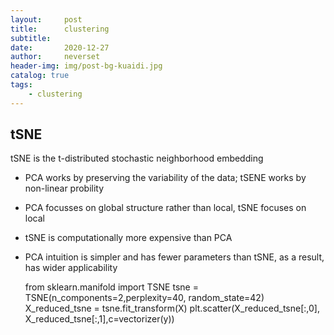 ```yaml
---
layout:     post
title:      clustering
subtitle:   
date:       2020-12-27
author:     neverset
header-img: img/post-bg-kuaidi.jpg
catalog: true
tags:
    - clustering
---
```


## tSNE
tSNE is the t-distributed stochastic neighborhood embedding
* PCA works by preserving the variability of the data; tSENE works by non-linear probility
* PCA focusses on global structure rather than local, tSNE focuses on local
* tSNE is computationally more expensive than PCA
* PCA intuition is simpler and has fewer parameters than tSNE, as a result, has wider applicability


    from sklearn.manifold import TSNE
    tsne = TSNE(n_components=2,perplexity=40, random_state=42)
    X_reduced_tsne = tsne.fit_transform(X)
    plt.scatter(X_reduced_tsne[:,0], X_reduced_tsne[:,1],c=vectorizer(y))